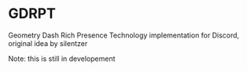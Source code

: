 # GDRPT
Geometry Dash Rich Presence Technology implementation for Discord, original idea by silentzer

Note: this is still in developement
